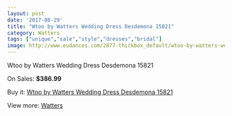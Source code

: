 ```yaml
---
layout: post
date: '2017-08-29'
title: "Wtoo by Watters Wedding Dress Desdemona 15821"
category: Watters
tags: ["unique","sale","style","dresses","bridal"]
image: http://www.eudances.com/2877-thickbox_default/wtoo-by-watters-wedding-dress-desdemona-15821.jpg
---
```

Wtoo by Watters Wedding Dress Desdemona 15821

On Sales: **$386.99**
<a href="https://www.eudances.com/en/watters/992-wtoo-by-watters-wedding-dress-desdemona-15821.html"><amp-img layout="responsive" width="600" height="600" src="//www.eudances.com/2877-thickbox_default/wtoo-by-watters-wedding-dress-desdemona-15821.jpg" alt="Wtoo by Watters Wedding Dress Desdemona 15821 0" /></a>
<a href="https://www.eudances.com/en/watters/992-wtoo-by-watters-wedding-dress-desdemona-15821.html"><amp-img layout="responsive" width="600" height="600" src="//www.eudances.com/2878-thickbox_default/wtoo-by-watters-wedding-dress-desdemona-15821.jpg" alt="Wtoo by Watters Wedding Dress Desdemona 15821 1" /></a>

Buy it: [Wtoo by Watters Wedding Dress Desdemona 15821](https://www.eudances.com/en/watters/992-wtoo-by-watters-wedding-dress-desdemona-15821.html "Wtoo by Watters Wedding Dress Desdemona 15821")

View more: [Watters](https://www.eudances.com/en/12-watters "Watters")